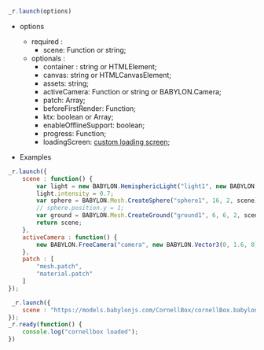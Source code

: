 ```js
_r.launch(options)
```

* options
    * required :
        * scene: Function or string;
    * optionals :
        * container : string or HTMLElement;
        * canvas: string or HTMLCanvasElement;
        * assets: string;
        * activeCamera: Function or string or BABYLON.Camera;
        * patch: Array<any>;
        * beforeFirstRender: Function;
        * ktx: boolean or Array<string>;
        * enableOfflineSupport: boolean;
        * progress: Function;
        * loadingScreen: [custom loading screen](https://doc.babylonjs.com/how_to/creating_a_custom_loading_screen);

* Examples 

```js
_r.launch({
    scene : function() {
        var light = new BABYLON.HemisphericLight("light1", new BABYLON.Vector3(0, 1, 0), scene);
        light.intensity = 0.7;
        var sphere = BABYLON.Mesh.CreateSphere("sphere1", 16, 2, scene);
        // sphere.position.y = 1;
        var ground = BABYLON.Mesh.CreateGround("ground1", 6, 6, 2, scene);
        return scene;
    },
    activeCamera : function() {
        new BABYLON.FreeCamera("camera", new BABYLON.Vector3(0, 1.6, 0), _r.scene);
    },
    patch : [
        "mesh.patch",
        "material.patch"
    ]
});
```
```js
 _r.launch({
    scene : "https://models.babylonjs.com/CornellBox/cornellBox.babylon",
});
_r.ready(function() {
    console.log("cornellbox loaded");
})
```